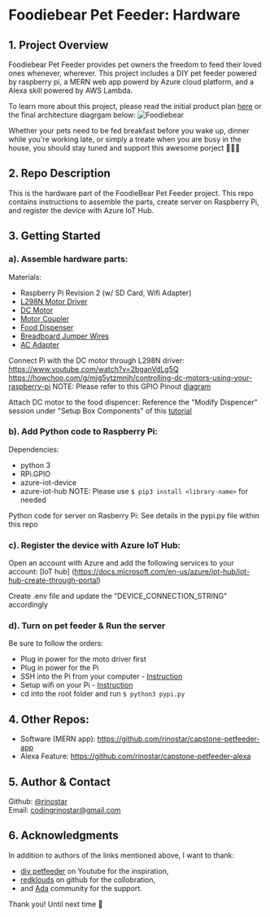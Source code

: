 # Foodiebear Pet Feeder: Hardware

## 1. Project Overview
Foodiebear Pet Feeder provides pet owners the freedom to feed their loved ones whenever, wherever. This project includes a DIY pet feeder powered by raspberry pi, a MERN web app powerd by Azure cloud platform, and a Alexa skill powered by AWS Lambda. 

To learn more about this project, please read the initial product plan [here](https://gist.github.com/rinostar/a79a67ce073be1d7e5be2e4a55bb714e) or the final architecture diagrgam below:
![Foodiebear](https://user-images.githubusercontent.com/52188117/72955297-63148f00-3d93-11ea-8377-74b722fa7012.png)

Whether your pets need to be fed breakfast before you wake up, dinner while you're working late, or simply a treate when you are busy in the house, you should stay tuned and support this awesome porject :dog::cat::panda_face:

## 2. Repo Description
This is the hardware part of the FoodieBear Pet Feeder project. This repo contains instructions to assemble the parts, create server on Raspberry Pi, and register the device with Azure IoT Hub.

## 3. Getting Started

### a). Assemble hardware parts:
Materials:
* Raspberry Pi Revision 2 (w/ SD Card, Wifi Adapter)
* [L298N Motor Driver](https://www.amazon.com/Controller-H-Bridge-Stepper-Mega2560-Duemilanove/dp/B01BWLICV4/ref=sr_1_2_sspa?keywords=kuman+l298n+driver&qid=1579745184&sr=8-2-spons&psc=1&spLa=ZW5jcnlwdGVkUXVhbGlmaWVyPUE0Qk9EOTZKMVpTTkImZW5jcnlwdGVkSWQ9QTAzOTUyNzQyQlFGNTlMTkk5NzdFJmVuY3J5cHRlZEFkSWQ9QTA2MjkzNzI5TkpKSUpHNTVBUTEmd2lkZ2V0TmFtZT1zcF9hdGYmYWN0aW9uPWNsaWNrUmVkaXJlY3QmZG9Ob3RMb2dDbGljaz10cnVl)
* [DC Motor](https://www.amazon.com/gp/product/B00B1KXV3Q/ref=as_li_qf_asin_il_tl?ie=UTF8&tag=diypetfeeder-20&creative=9325&linkCode=as2&creativeASIN=B00B1KXV3Q&linkId=756daa6a2c6ccf261b6fed7343b18aa8)
* [Motor Coupler](https://www.amazon.com/a15102700ux1222-Aluminium-Coupling-Connector-Aluminum/dp/B019DCWGUW)
* [Food Dispenser](https://www.amazon.com/gp/product/B000NW5RRG/ref=as_li_qf_asin_il_tl?ie=UTF8&tag=diypetfeeder-20&creative=9325&linkCode=as2&creativeASIN=B000NW5RRG&linkId=7a9d90a3d771dbb2afa7379dab8f39fe)
* [Breadboard Jumper Wires](https://www.amazon.com/MCIGICM-Breadboard-Jumper-Wires-Female/dp/B07PLZC26F/ref=sr_1_5?keywords=mcigicm+breadboard+jumper+wires&qid=1579745144&sr=8-5)
* [AC Adapter](https://www.amazon.com/100-240V-Transformers-Switching-Applications-Connectors/dp/B077PW5JC3)

Connect Pi with the DC motor through L298N driver:
<br />https://www.youtube.com/watch?v=2bganVdLg5Q
<br />https://howchoo.com/g/mjg5ytzmnjh/controlling-dc-motors-using-your-raspberry-pi
NOTE: Please refer to this GPIO Pinout [diagram](https://www.raspberrypi.org/forums/viewtopic.php?t=154124)

Attach DC motor to the food dispencer:
Reference the "Modify Dispencer" session under "Setup Box Components" of this [tutorial](https://docs.google.com/document/d/12b4Bzq5u67sQ7vvfZI9Wh92H_r2RVhh2vrMzNrYyuPc/edit#heading=h.ebz1dxhpidc1)

### b). Add Python code to Raspberry Pi: 
Dependencies:
* python 3
* RPi.GPIO
* azure-iot-device
* azure-iot-hub
NOTE: Please use `$ pip3 install <library-name>` for needed

Python code for server on Rasberry Pi:
See details in the pypi.py file within this repo

### c). Register the device with Azure IoT Hub:
Open an account with Azure and add the following services to your account:
[IoT hub] (https://docs.microsoft.com/en-us/azure/iot-hub/iot-hub-create-through-portal)

Create .env file and update the "DEVICE_CONNECTION_STRING" accordingly

### d). Turn on pet feeder & Run the server
Be sure to follow the orders:
* Plug in power for the moto driver first
* Plug in power for the Pi
* SSH into the Pi from your computer - [Instruction](https://electricnoodlebox.wordpress.com/tutorials/remote-view-your-raspberry-pi-on-mac-using-vnc/)
* Setup wifi on your Pi - [Instruction](https://learn.adafruit.com/adafruits-raspberry-pi-lesson-3-network-setup/setting-up-wifi-with-occidentalis)
* cd into the root folder and run `$ python3 pypi.py`

## 4. Other Repos:
* Software (MERN app): https://github.com/rinostar/capstone-petfeeder-app
* Alexa Feature: https://github.com/rinostar/capstone-petfeeder-alexa

## 5. Author & Contact
Github: [@rinostar](https://github.com/rinostar)
<br />Email: codingrinostar@gmail.com

## 6. Acknowledgments
In addition to authors of the links mentioned above, I want to thank: 
* [diy petfeeder](https://www.youtube.com/channel/UCnDOhfA1Y8OODhTrmgLJAcg) on Youtube for the inspiration,
* [redklouds](https://github.com/redklouds) on github for the collobration, 
* and [Ada](https://adadevelopersacademy.org/) community for the support.

Thank you! Until next time 🌟
